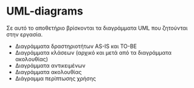 # UML-diagrams

Σε αυτό το αποθετήριο βρίσκονται τα διαγράμματα UML που ζητούνται στην εργασία.

- Διαγράμματα δραστηριοτήτων AS-IS και TO-BE  
- Διαγράμματα κλάσεων (αρχικό και μετά από τα διαγράμματα ακολουθίας)  
- Διαγράμματα αντικειμένων   
- Διαγράμματα ακολουθίας  
- Διάγραμμα περίπτωσης χρήσης
